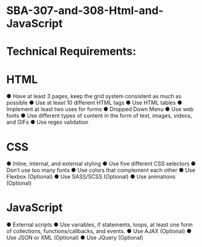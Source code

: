 # SBA-307-and-308-Html-and-JavaScript

# Technical Requirements:
# HTML
● Have at least 3 pages, keep the grid system consistent as much as possible
● Use at least 10 different HTML tags
● Use HTML tables
● Implement at least two uses for forms
● Dropped Down Menu
● Use web fonts
● Use different types of content in the form of text, images, videos, and GIFs
● Use regex validation

# CSS
● Inline, internal, and external styling
● Use five different CSS selectors
● Don’t use too many fonts
● Use colors that complement each other
● Use Flexbox (Optional)
● Use SASS/SCSS (Optional)
● Use animations (Optional)

# JavaScript
● External scripts
● Use variables, if statements, loops, at least one form of collections, functions/callbacks, and events.
● Use AJAX (Optional)
● Use JSON or XML (Optional)
● Use JQuery (Optional)
